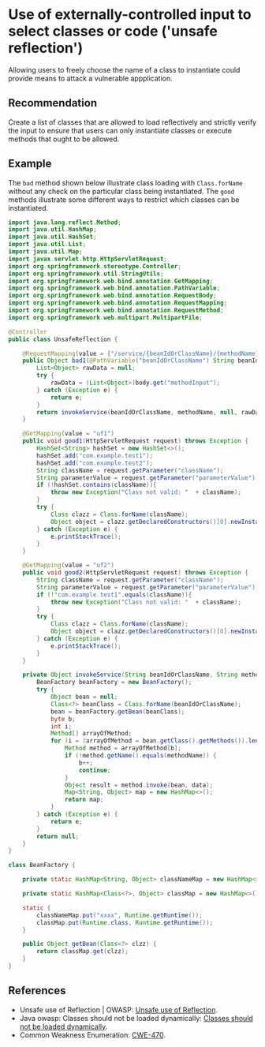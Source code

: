 # Use of externally-controlled input to select classes or code ('unsafe reflection')
Allowing users to freely choose the name of a class to instantiate could provide means to attack a vulnerable appplication.


## Recommendation
Create a list of classes that are allowed to load reflectively and strictly verify the input to ensure that users can only instantiate classes or execute methods that ought to be allowed.


## Example
The `bad` method shown below illustrate class loading with `Class.forName` without any check on the particular class being instantiated. The `good` methods illustrate some different ways to restrict which classes can be instantiated.


```java
import java.lang.reflect.Method;
import java.util.HashMap;
import java.util.HashSet;
import java.util.List;
import java.util.Map;
import javax.servlet.http.HttpServletRequest;
import org.springframework.stereotype.Controller;
import org.springframework.util.StringUtils;
import org.springframework.web.bind.annotation.GetMapping;
import org.springframework.web.bind.annotation.PathVariable;
import org.springframework.web.bind.annotation.RequestBody;
import org.springframework.web.bind.annotation.RequestMapping;
import org.springframework.web.bind.annotation.RequestMethod;
import org.springframework.web.multipart.MultipartFile;

@Controller
public class UnsafeReflection {

    @RequestMapping(value = {"/service/{beanIdOrClassName}/{methodName}"}, method = {RequestMethod.POST}, consumes = {"application/json"}, produces = {"application/json"})
    public Object bad1(@PathVariable("beanIdOrClassName") String beanIdOrClassName, @PathVariable("methodName") String methodName, @RequestBody Map<String, Object> body) throws Exception {
        List<Object> rawData = null;
        try {
            rawData = (List<Object>)body.get("methodInput");
        } catch (Exception e) {
            return e;
        }
        return invokeService(beanIdOrClassName, methodName, null, rawData);
    }

    @GetMapping(value = "uf1")
    public void good1(HttpServletRequest request) throws Exception {
        HashSet<String> hashSet = new HashSet<>();
        hashSet.add("com.example.test1");
        hashSet.add("com.example.test2");
        String className = request.getParameter("className");
        String parameterValue = request.getParameter("parameterValue");
        if (!hashSet.contains(className)){ 
            throw new Exception("Class not valid: "  + className);
        }
        try {
            Class clazz = Class.forName(className);
            Object object = clazz.getDeclaredConstructors()[0].newInstance(parameterValue); //good
        } catch (Exception e) {
            e.printStackTrace();
        }
    }

    @GetMapping(value = "uf2")
    public void good2(HttpServletRequest request) throws Exception {
        String className = request.getParameter("className");
        String parameterValue = request.getParameter("parameterValue");
        if (!"com.example.test1".equals(className)){
            throw new Exception("Class not valid: "  + className);
        }
        try {
            Class clazz = Class.forName(className);
            Object object = clazz.getDeclaredConstructors()[0].newInstance(parameterValue); //good
        } catch (Exception e) {
            e.printStackTrace();
        }
    }

    private Object invokeService(String beanIdOrClassName, String methodName, MultipartFile[] files, List<Object> data) throws Exception {
        BeanFactory beanFactory = new BeanFactory();
		try {
			Object bean = null;
			Class<?> beanClass = Class.forName(beanIdOrClassName);
			bean = beanFactory.getBean(beanClass);
			byte b;
			int i;
			Method[] arrayOfMethod;
			for (i = (arrayOfMethod = bean.getClass().getMethods()).length, b = 0; b < i; ) {
				Method method = arrayOfMethod[b];
				if (!method.getName().equals(methodName)) {
					b++;
					continue;
				}
				Object result = method.invoke(bean, data);
				Map<String, Object> map = new HashMap<>();
				return map;
			}
		} catch (Exception e) {
			return e;
		}
		return null;
    }
}

class BeanFactory {

	private static HashMap<String, Object> classNameMap = new HashMap<>();

	private static HashMap<Class<?>, Object> classMap = new HashMap<>();

	static {
		classNameMap.put("xxxx", Runtime.getRuntime());
		classMap.put(Runtime.class, Runtime.getRuntime());
	}

	public Object getBean(Class<?> clzz) {
		return classMap.get(clzz);
	}
}

```

## References
* Unsafe use of Reflection | OWASP: [Unsafe use of Reflection](https://owasp.org/www-community/vulnerabilities/Unsafe_use_of_Reflection).
* Java owasp: Classes should not be loaded dynamically: [Classes should not be loaded dynamically](https://rules.sonarsource.com/java/tag/owasp/RSPEC-2658).
* Common Weakness Enumeration: [CWE-470](https://cwe.mitre.org/data/definitions/470.html).
